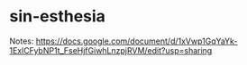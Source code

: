 # sin-esthesia

Notes: https://docs.google.com/document/d/1xVwp1GqYaYk-1ExlCFybNP1t_FseHjfGiwhLnzpjRVM/edit?usp=sharing
